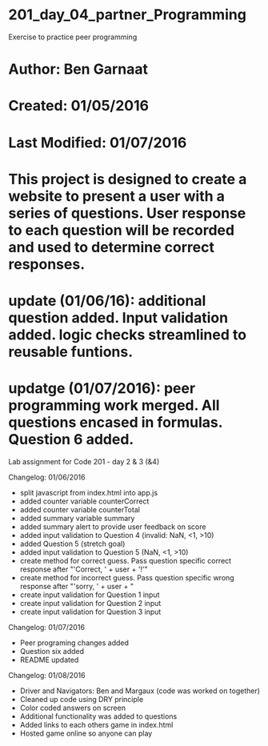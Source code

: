 # 201_day_04_partner_Programming
Exercise to practice peer programming

# Author:  Ben Garnaat
# Created:  01/05/2016
# Last Modified:  01/07/2016

# This project is designed to create a website to present a user with a series of questions.  User response to each question will be recorded and used to determine correct responses.

# update (01/06/16):  additional question added.  Input validation added.  logic checks streamlined to reusable funtions.

# updatge (01/07/2016):  peer programming work merged.  All questions encased in formulas.  Question 6 added.

Lab assignment for Code 201 - day 2 & 3 (&4)

Changelog: 01/06/2016
  * split javascript from index.html into app.js
  * added counter variable counterCorrect
  * added counter variable counterTotal
  * added summary variable summary
  * added summary alert to provide user feedback on score
  * added input validation to Question 4 (invalid: NaN, <1, >10)
  * added Question 5 (stretch goal)
  * added input validation to Question 5 (NaN, <1, >10)
  * create method for correct guess.  Pass question specific correct response after "'Correct, ' + user + '!'"
  * create method for incorrect guess.  Pass question specific wrong response after "'sorry, ' + user + "
  * create input validation for Question 1 input
  * create input validation for Question 2 input
  * create input validation for Question 3 input

Changelog:  01/07/2016
  * Peer programing changes added
  * Question six added
  * README updated

Changelog:  01/08/2016  
  * Driver and Navigators: Ben and Margaux (code was worked on together)
  * Cleaned up code using DRY principle
  * Color coded answers on screen
  * Additional functionality was added to questions
  * Added links to each others game in index.html
  * Hosted game online so anyone can play
